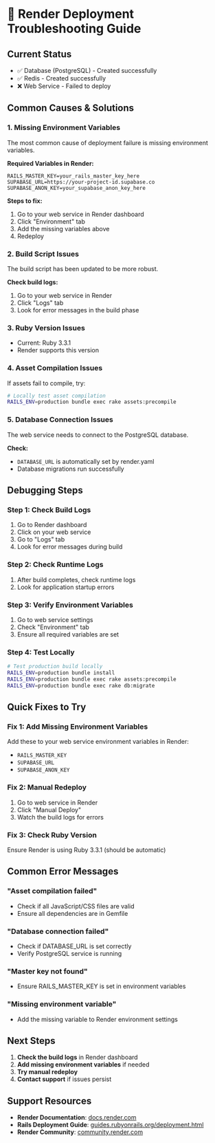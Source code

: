# 🔧 Render Deployment Troubleshooting Guide

## Current Status
- ✅ Database (PostgreSQL) - Created successfully
- ✅ Redis - Created successfully  
- ❌ Web Service - Failed to deploy

## Common Causes & Solutions

### 1. **Missing Environment Variables**
The most common cause of deployment failure is missing environment variables.

**Required Variables in Render:**
```
RAILS_MASTER_KEY=your_rails_master_key_here
SUPABASE_URL=https://your-project-id.supabase.co
SUPABASE_ANON_KEY=your_supabase_anon_key_here
```

**Steps to fix:**
1. Go to your web service in Render dashboard
2. Click "Environment" tab
3. Add the missing variables above
4. Redeploy

### 2. **Build Script Issues**
The build script has been updated to be more robust.

**Check build logs:**
1. Go to your web service in Render
2. Click "Logs" tab
3. Look for error messages in the build phase

### 3. **Ruby Version Issues**
- Current: Ruby 3.3.1
- Render supports this version

### 4. **Asset Compilation Issues**
If assets fail to compile, try:
```bash
# Locally test asset compilation
RAILS_ENV=production bundle exec rake assets:precompile
```

### 5. **Database Connection Issues**
The web service needs to connect to the PostgreSQL database.

**Check:**
- `DATABASE_URL` is automatically set by render.yaml
- Database migrations run successfully

## Debugging Steps

### Step 1: Check Build Logs
1. Go to Render dashboard
2. Click on your web service
3. Go to "Logs" tab
4. Look for error messages during build

### Step 2: Check Runtime Logs
1. After build completes, check runtime logs
2. Look for application startup errors

### Step 3: Verify Environment Variables
1. Go to web service settings
2. Check "Environment" tab
3. Ensure all required variables are set

### Step 4: Test Locally
```bash
# Test production build locally
RAILS_ENV=production bundle install
RAILS_ENV=production bundle exec rake assets:precompile
RAILS_ENV=production bundle exec rake db:migrate
```

## Quick Fixes to Try

### Fix 1: Add Missing Environment Variables
Add these to your web service environment variables in Render:
- `RAILS_MASTER_KEY`
- `SUPABASE_URL` 
- `SUPABASE_ANON_KEY`

### Fix 2: Manual Redeploy
1. Go to web service in Render
2. Click "Manual Deploy"
3. Watch the build logs for errors

### Fix 3: Check Ruby Version
Ensure Render is using Ruby 3.3.1 (should be automatic)

## Common Error Messages

### "Asset compilation failed"
- Check if all JavaScript/CSS files are valid
- Ensure all dependencies are in Gemfile

### "Database connection failed"
- Check if DATABASE_URL is set correctly
- Verify PostgreSQL service is running

### "Master key not found"
- Ensure RAILS_MASTER_KEY is set in environment variables

### "Missing environment variable"
- Add the missing variable to Render environment settings

## Next Steps

1. **Check the build logs** in Render dashboard
2. **Add missing environment variables** if needed
3. **Try manual redeploy**
4. **Contact support** if issues persist

## Support Resources

- **Render Documentation**: [docs.render.com](https://docs.render.com)
- **Rails Deployment Guide**: [guides.rubyonrails.org/deployment.html](https://guides.rubyonrails.org/deployment.html)
- **Render Community**: [community.render.com](https://community.render.com) 